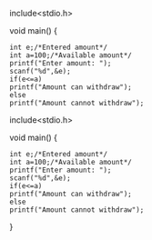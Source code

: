 include<stdio.h>

void main()
{
    
    int e;/*Entered amount*/
    int a=100;/*Available amount*/
    printf("Enter amount: ");
    scanf("%d",&e);
    if(e<=a)
    printf("Amount can withdraw");
    else
    printf("Amount cannot withdraw");


include<stdio.h>

void main()
{
    
    int e;/*Entered amount*/
    int a=100;/*Available amount*/
    printf("Enter amount: ");
    scanf("%d",&e);
    if(e<=a)
    printf("Amount can withdraw");
    else
    printf("Amount cannot withdraw");


}
